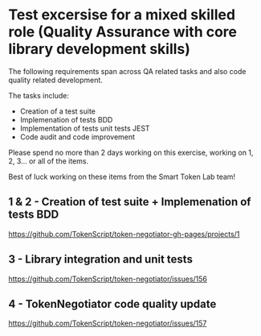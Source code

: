 
# Test excersise for a mixed skilled role (Quality Assurance with core library development skills)

The following requirements span across QA related tasks and also code quality related development.

The tasks include:

- Creation of a test suite
- Implemenation of tests BDD
- Implementation of tests unit tests JEST
- Code audit and code improvement

Please spend no more than 2 days working on this exercise, working on 1, 2, 3... or all of the items. 

Best of luck working on these items from the Smart Token Lab team! 

## 1 & 2 - Creation of test suite + Implemenation of tests BDD

https://github.com/TokenScript/token-negotiator-gh-pages/projects/1

## 3 - Library integration and unit tests

https://github.com/TokenScript/token-negotiator/issues/156

## 4 - TokenNegotiator code quality update

https://github.com/TokenScript/token-negotiator/issues/157















